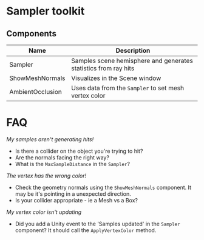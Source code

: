 # Sampler toolkit

## Components

Name | Description
---- | ---
Sampler | Samples scene hemisphere and generates statistics from ray hits
ShowMeshNormals | Visualizes in the Scene window
AmbientOcclusion | Uses data from the `Sampler` to set mesh vertex color

# FAQ

*My samples aren't generating hits!*

- Is there a collider on the object you're trying to hit?
- Are the normals facing the right way? 
- What is the `MaxSampleDistance` in the `Sampler`?

*The vertex has the wrong color!*

- Check the geometry normals using the `ShowMeshNormals` component. It may be it's pointing in a unexpected direction.
- Is your collider appropriate - ie a Mesh vs a Box?

*My vertex color isn't updating*

- Did you add a Unity event to the 'Samples updated' in the `Sampler` component? It should call the `ApplyVertexColor` method.